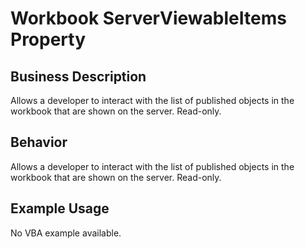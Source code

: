 # Workbook ServerViewableItems Property

## Business Description
Allows a developer to interact with the list of published objects in the workbook that are shown on the server. Read-only.

## Behavior
Allows a developer to interact with the list of published objects in the workbook that are shown on the server. Read-only.

## Example Usage
No VBA example available.